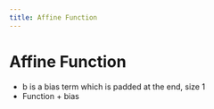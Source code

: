 ```yaml
---
title: Affine Function
---
```


# Affine Function
- b is a bias term which is padded at the end, size 1
- Function + bias






































